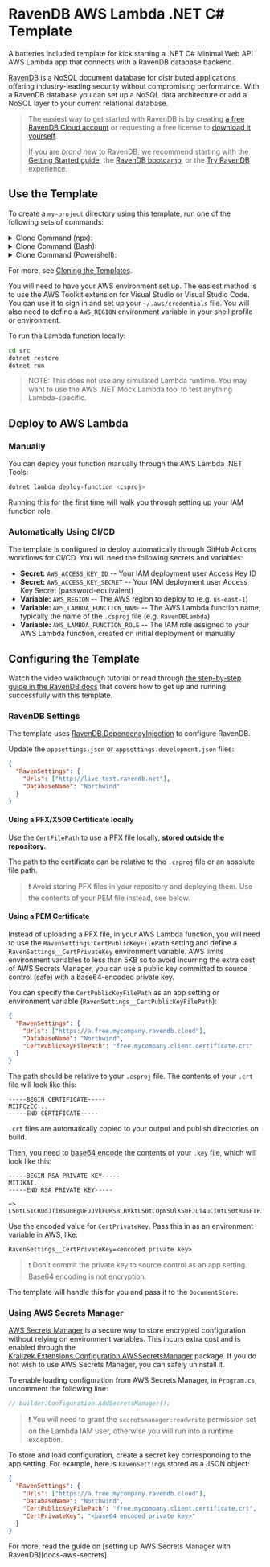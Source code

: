 # RavenDB AWS Lambda .NET C# Template

A batteries included template for kick starting a .NET C# Minimal Web API AWS Lambda app that connects with a RavenDB database backend.

[RavenDB][cloud-signup] is a NoSQL document database for distributed applications offering industry-leading security without compromising performance. With a RavenDB database you can set up a NoSQL data architecture or add a NoSQL layer to your current relational database.

> The easiest way to get started with RavenDB is by creating [a free RavenDB Cloud account][cloud-signup] or requesting a free license to [download it yourself][download].
>
> If you are _brand new_ to RavenDB, we recommend starting with the [Getting Started guide][docs-get-started], the [RavenDB bootcamp][learn-bootcamp], or the [Try RavenDB][learn-demo] experience.

## Use the Template

To create a `my-project` directory using this template, run one of the following sets of commands:

<details>
  <summary>Clone Command (npx):</summary> 
  
  ```sh
  npx degit ravendb/templates/aws-lambda/csharp-http my-project; cd my-project; git init
  ```
</details>

<details>
  <summary>Clone Command (Bash):</summary> 
  
  ```sh
  git clone https://github.com/ravendb/templates my-project; cd my-project; git filter-branch --subdirectory-filter aws-lambda/csharp-http; rm -rf .git; git init
  ```
</details>

<details>
  <summary>Clone Command (Powershell):</summary>

```sh
git clone https://github.com/ravendb/templates my-project; cd my-project; git filter-branch --subdirectory-filter aws-lambda/csharp-http; rm -r -force .git; git init
```

</details>

For more, see [Cloning the Templates](../../README.md#cloning-the-templates).

You will need to have your AWS environment set up. The easiest method is to use the AWS Toolkit extension for Visual Studio or Visual Studio Code. You can use it to sign in and set up your `~/.aws/credentials` file. You will also need to define a `AWS_REGION` environment variable in your shell profile or environment.

To run the Lambda function locally:

```sh
cd src
dotnet restore
dotnet run
```

> NOTE: This does not use any simulated Lambda runtime. You may want to use the AWS .NET Mock Lambda tool to test anything Lambda-specific.

## Deploy to AWS Lambda

### Manually

You can deploy your function manually through the AWS Lambda .NET Tools:

```sh
dotnet lambda deploy-function <csproj>
```

Running this for the first time will walk you through setting up your IAM function role.

### Automatically Using CI/CD

The template is configured to deploy automatically through GitHub Actions workflows for CI/CD. You will need the following secrets and variables:

- **Secret:** `AWS_ACCESS_KEY_ID` -- Your IAM deployment user Access Key ID
- **Secret:** `AWS_ACCESS_KEY_SECRET` -- Your IAM deployment user Access Key Secret (password-equivalent)
- **Variable:** `AWS_REGION` -- The AWS region to deploy to (e.g. `us-east-1`)
- **Variable:** `AWS_LAMBDA_FUNCTION_NAME` -- The AWS Lambda function name, typically the name of the `.csproj` file (e.g. `RavenDBLambda`)
- **Variable:** `AWS_LAMBDA_FUNCTION_ROLE` -- The IAM role assigned to your AWS Lambda function, created on initial deployment or manually

## Configuring the Template

Watch the video walkthrough tutorial or read through [the step-by-step guide in the RavenDB docs][docs-howto] that covers how to get up and running successfully with this template.

### RavenDB Settings

The template uses [RavenDB.DependencyInjection][nuget-ravendb-di] to configure RavenDB.

Update the `appsettings.json` or `appsettings.development.json` files:

```json
{
  "RavenSettings": {
    "Urls": ["http://live-test.ravendb.net"],
    "DatabaseName": "Northwind"
  }
}
```

#### Using a PFX/X509 Certificate locally

Use the `CertFilePath` to use a PFX file locally, **stored outside the repository.**

The path to the certificate can be relative to the `.csproj` file or an absolute file path.

> ❗ Avoid storing PFX files in your repository and deploying them. Use the contents of your PEM file instead, see below.

#### Using a PEM Certificate

Instead of uploading a PFX file, in your AWS Lambda function, you will need to use the `RavenSettings:CertPublicKeyFilePath` setting and define a `RavenSettings__CertPrivateKey` environment variable. AWS limits environment variables to less than 5KB so to avoid incurring the extra cost of AWS Secrets Manager, you can use a public key committed to source control (safe) with a base64-encoded private key.

You can specify the `CertPublicKeyFilePath` as an app setting or environment variable (`RavenSettings__CertPublicKeyFilePath`):

```json
{
  "RavenSettings": {
    "Urls": ["https://a.free.mycompany.ravendb.cloud"],
    "DatabaseName": "Northwind",
    "CertPublicKeyFilePath": "free.mycompany.client.certificate.crt"
  }
}
```

The path should be relative to your `.csproj` file. The contents of your `.crt` file will look like this:

```
-----BEGIN CERTIFICATE-----
MIIFCzCC...
-----END CERTIFICATE-----
```

`.crt` files are automatically copied to your output and publish directories on build.

Then, you need to [base64 encode](https://www.base64encode.org/) the contents of your `.key` file, which will look like this:

```
-----BEGIN RSA PRIVATE KEY-----
MIIJKAI...
-----END RSA PRIVATE KEY-----

=> LS0tLS1CRUdJTiBSU0EgUFJJVkFURSBLRVktLS0tLQpNSUlKS0FJLi4uCi0tLS0tRU5EIFJTQSBQUklWQVRFIEtFWS0tLS0t
```

Use the encoded value for `CertPrivateKey`. Pass this in as an environment variable in AWS, like:

```
RavenSettings__CertPrivateKey=<encoded private key>
```

> ❗ Don't commit the private key to source control as an app setting. Base64 encoding is not encryption.

The template will handle this for you and pass it to the `DocumentStore`.

### Using AWS Secrets Manager

[AWS Secrets Manager][aws-secrets] is a secure way to store encrypted configuration without relying on environment variables. This incurs extra cost and is enabled through the [Kralizek.Extensions.Configuration.AWSSecretsManager][aws-secrets-nuget] package. If you do not wish to use AWS Secrets Manager, you can safely uninstall it.

To enable loading configuration from AWS Secrets Manager, in `Program.cs`, uncomment the following line:

```csharp
// builder.Configuration.AddSecretsManager();
```

> ❗ You will need to grant the `secretsmanager:readwrite` permission set on the Lambda IAM user, otherwise you will run into a runtime exception.

To store and load configuration, create a secret key corresponding to the app setting. For example, here is `RavenSettings` stored as a JSON object:

```json
{
  "RavenSettings": {
    "Urls": ["https://a.free.mycompany.ravendb.cloud"],
    "DatabaseName": "Northwind",
    "CertPublicKeyFilePath": "free.mycompany.client.certificate.crt",
    "CertPrivateKey": "<base64 encoded private key>"
  }
}
```

For more, read the guide on [setting up AWS Secrets Manager with RavenDB][docs-aws-secrets].

[cloud-signup]: https://cloud.ravendb.net?utm_source=github&utm_medium=web&utm_campaign=github_template_aws_lambda_csharp_http&utm_content=cloud_signup
[download]: https://ravendb.net/download?utm_source=github&utm_medium=web&utm_campaign=github_template_aws_lambda_csharp_http&utm_content=download
[docs-get-started]: https://ravendb.net/docs/article-page/csharp/start/getting-started?utm_source=github&utm_medium=web&utm_campaign=github_template_aws_lambda_csharp_http&utm_content=docs_get_started
[learn-bootcamp]: https://ravendb.net/learn/bootcamp?utm_source=github&utm_medium=web&utm_campaign=github_template_aws_lambda_csharp_http&utm_content=learn_bootcamp
[learn-demo]: https://demo.ravendb.net/?utm_source=github&utm_medium=web&utm_campaign=github_template_aws_lambda_csharp_http&utm_content=learn_demo
[docs-howto]: https://ravendb.net/docs/article/csharp/start/guides/aws-lambda/overview?utm_source=github&utm_medium=web&utm_campaign=github_template_aws_lambda_csharp_http&utm_content=docs_howto
[docs-howto-secrets]: https://ravendb.net/docs/article/csharp/start/guides/aws-lambda/secrets-manager?utm_source=github&utm_medium=web&utm_campaign=github_template_aws_lambda_csharp_http&utm_content=docs_howto_secrets
[nuget-ravendb-di]: https://www.nuget.org/packages/RavenDB.DependencyInjection
[aws-secrets]: https://aws.amazon.com/secrets-manager/
[aws-secrets-nuget]: https://www.nuget.org/packages/Kralizek.Extensions.Configuration.AWSSecretsManager
